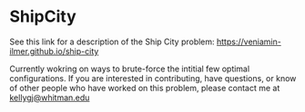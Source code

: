 # ShipCity
See this link for a description of the Ship City problem: https://veniamin-ilmer.github.io/ship-city

Currently wokring on ways to brute-force the intitial few optimal configurations. If you are interested in contributing, have questions, or know of other people who
have worked on this problem, please contact me at kellygj@whitman.edu

